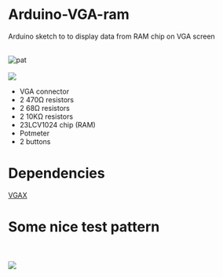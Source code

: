 # Arduino-VGA-ram
Arduino sketch to to display data from RAM chip on VGA screen
<br><br>

![pat](https://nop.koindozer.org/gh/arduino-vga/pat3.gif)
<br><br>
![](https://nop.koindozer.org/gh/arduino-vga/ram-vga4.png)

- VGA connector
- 2 470Ω resistors
- 2 68Ω resistors
- 2 10KΩ resistors
- 23LCV1024 chip (RAM)
- Potmeter
- 2 buttons

# Dependencies
[VGAX](https://github.com/smaffer/vgax)

# Some nice test pattern
<br><br>
![](https://nop.koindozer.org/gh/arduino-vga/testpattr.png)
